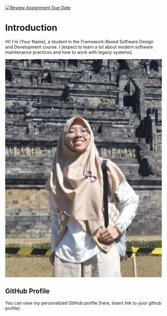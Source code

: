 [![Review Assignment Due Date](https://classroom.github.com/assets/deadline-readme-button-22041afd0340ce965d47ae6ef1cefeee28c7c493a6346c4f15d667ab976d596c.svg)](https://classroom.github.com/a/0MOLbOcH)
# Introduction
Hi! I'm [Your Name], a student in the Framework-Based Software Design and Development course. 
I [expect to learn a lot about modern software maintenance practices and how to work with legacy systems].

![My Image](image.jpg)  <!-- Link to the uploaded image -->

## GitHub Profile

You can view my personalized GitHub profile [here, insert link to your github profile]

